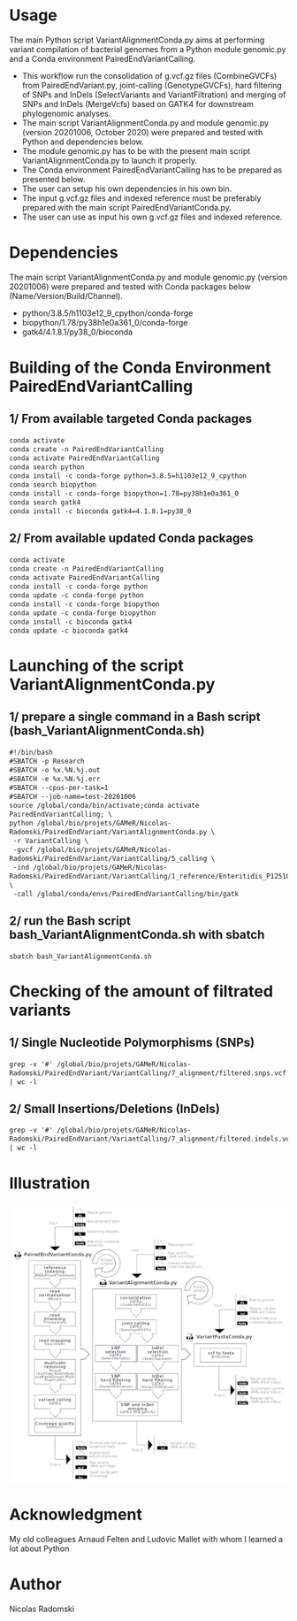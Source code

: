 # Usage
The main Python script VariantAlignmentConda.py aims at performing variant compilation of bacterial genomes from a Python module genomic.py and a Conda environment PairedEndVariantCalling.
- This workflow run the consolidation of g.vcf.gz files (CombineGVCFs) from PairedEndVariant.py, joint-calling (GenotypeGVCFs), hard filtering of SNPs and InDels (SelectVariants and VariantFiltration) and merging of SNPs and InDels (MergeVcfs) based on GATK4 for downstream phylogenomic analyses.
- The main script VariantAlignmentConda.py and module genomic.py (version 20201006, October 2020) were prepared and tested with Python and dependencies below.
- The module genomic.py has to be with the present main script VariantAlignmentConda.py to launch it properly.
- The Conda environment PairedEndVariantCalling has to be prepared as presented below.
- The user can setup his own dependencies in his own bin.
- The input g.vcf.gz files and indexed reference must be preferably prepared with the main script PairedEndVariantConda.py.
- The user can use as input his own g.vcf.gz files and indexed reference.
# Dependencies
The main script VariantAlignmentConda.py and module genomic.py (version 20201006) were prepared and tested with Conda packages below (Name/Version/Build/Channel).
- python/3.8.5/h1103e12_9_cpython/conda-forge
- biopython/1.78/py38h1e0a361_0/conda-forge
- gatk4/4.1.8.1/py38_0/bioconda
# Building of the Conda Environment PairedEndVariantCalling
## 1/ From available targeted Conda packages
```
conda activate
conda create -n PairedEndVariantCalling
conda activate PairedEndVariantCalling
conda search python
conda install -c conda-forge python=3.8.5=h1103e12_9_cpython
conda search biopython
conda install -c conda-forge biopython=1.78=py38h1e0a361_0
conda search gatk4
conda install -c bioconda gatk4=4.1.8.1=py38_0
```
## 2/ From available updated Conda packages
```
conda activate
conda create -n PairedEndVariantCalling
conda activate PairedEndVariantCalling
conda install -c conda-forge python
conda update -c conda-forge python
conda install -c conda-forge biopython
conda update -c conda-forge biopython
conda install -c bioconda gatk4
conda update -c bioconda gatk4
```
# Launching of the script VariantAlignmentConda.py
## 1/ prepare a single command in a Bash script (bash_VariantAlignmentConda.sh)
```
#!/bin/bash
#SBATCH -p Research
#SBATCH -o %x.%N.%j.out
#SBATCH -e %x.%N.%j.err
#SBATCH --cpus-per-task=1
#SBATCH --job-name=test-20201006
source /global/conda/bin/activate;conda activate PairedEndVariantCalling; \
python /global/bio/projets/GAMeR/Nicolas-Radomski/PairedEndVariant/VariantAlignmentConda.py \
 -r VariantCalling \
 -gvcf /global/bio/projets/GAMeR/Nicolas-Radomski/PairedEndVariant/VariantCalling/5_calling \
 -ind /global/bio/projets/GAMeR/Nicolas-Radomski/PairedEndVariant/VariantCalling/1_reference/Enteritidis_P125109.fasta \
 -call /global/conda/envs/PairedEndVariantCalling/bin/gatk
```
## 2/ run the Bash script bash_VariantAlignmentConda.sh with sbatch
```
sbatch bash_VariantAlignmentConda.sh
```
# Checking of the amount of filtrated variants
## 1/ Single Nucleotide Polymorphisms (SNPs)
```
grep -v '#' /global/bio/projets/GAMeR/Nicolas-Radomski/PairedEndVariant/VariantCalling/7_alignment/filtered.snps.vcf | wc -l
```
## 2/ Small Insertions/Deletions (InDels)
```
grep -v '#' /global/bio/projets/GAMeR/Nicolas-Radomski/PairedEndVariant/VariantCalling/7_alignment/filtered.indels.vcf | wc -l
```
# Illustration
![Workflow](https://github.com/Nicolas-Radomski/VariantAlignmentConda/blob/main/illustration.png)
# Acknowledgment
My old colleagues Arnaud Felten and Ludovic Mallet with whom I learned a lot about Python
# Author
Nicolas Radomski
